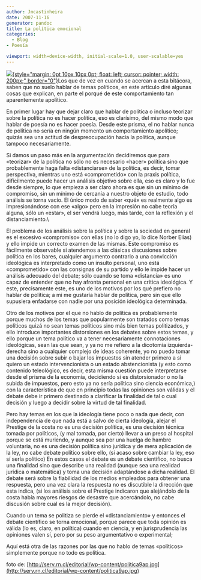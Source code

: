 ```yaml
---
author: Jmcastinheira
date: 2007-11-16
generator: pandoc
title: La política emocional
categories:
  - Blog
- Poesía

viewport: width=device-width, initial-scale=1.0, user-scalable=yes
---
```


[![](http://serv.rn.cl/editorial/wp-content/politica9ap.jpg){style="margin: 0pt 10px 10px 0pt; float: left; cursor: pointer; width: 200px;"
border="0"}](http://serv.rn.cl/editorial/wp-content/politica9ap.jpg)Los
que de vez en cuando se acercan a esta bitácora, saben que no suelo
hablar de temas políticos, en este artículo diré algunas cosas que
explican, en parte el porqué de este comportamiento tan aparentemente
apolítico.

En primer lugar hay que dejar claro que hablar de política o incluso
teorizar sobre la política no es hacer política, eso es clarísimo, del
mismo modo que hablar de poesía no es hacer poesía. Desde este prisma,
el no hablar nunca de política no sería en ningún momento un
comportamiento apolítico; quizás sea una actitud de despreocupación
hacia la política, aunque tampoco necesariamente.

Si damos un paso más en la argumentación decidiremos que para «teorizar»
de la política no sólo no es necesario «hacer» política sino que
probablemente haga falta «distanciarse» de la política, es decir, tomar
perspectiva, mientras uno está «comprometido» con la praxis política,
difícilmente puede hacer un análisis objetivo sobre ella, eso es claro y
lo fue desde siempre, lo que empieza a ser claro ahora es que sin un
mínimo de compromiso, sin un mínimo de cercanía a nuestro objeto de
estudio, todo análisis se torna vacío. El único modo de saber «qué» es
realmente algo es impresionándose con ese «algo» pero en la impresión no
cabe teoría alguna, sólo un «estar», el ser vendrá luego, más tarde, con
la reflexión y el distanciamiento.\

El problema de los análisis sobre la política y sobre la sociedad en general es el excesivo «compromiso» con ellas (no lo digo yo, lo dice Norber Elías) y ello impide un correcto examen de las mismas. Este compromiso es fácilmente observable si atendemos a las clásicas discusiones sobre política en los bares, cualquier argumento contrario a una convicción ideológica es interpretado como un insulto personal, uno está «comprometido» con las consignas de su partido y ello le impide hacer un análisis adecuado del debate; sólo cuando se toma «distancia» es uno capaz de entender que no hay afronta personal en una crítica ideológica. Y este, precisamente este, es uno de los motivos por los qué prefiero no hablar de política; a mi me gustaría hablar de política, pero sin que ello supusiera enfadarse con nadie por una posición ideológica determinada.

Otro de los motivos por el que no hablo de política es probablemente porque muchos de los temas que popularmente son tratados como temas políticos quizá no sean temas políticos sino más bien temas politizados, y ello introduce importantes distorsiones en los debates sobre estos temas, y ello porque un tema político va a tener necesariamente connotaciones ideológicas, sean las que sean, y ya no me refiero a la dicotomía izquierda-derecha sino a cualquier complejo de ideas coherente, yo no puedo tomar una decisión sobre subir o bajar los impuestos sin atender primero a si quiero un estado intervencionista o un estado abstencionista (y esto como contenido teleológico, es decir, esta misma cuestión puede interpretarse desde el prisma de la economía, decidiendo si es distorsionador o no la subida de impuestos, pero esto ya no sería política sino ciencia económica,) con la característica de que en principio todas las opiniones son válidas y el debate debe ir primero destinado a clarificar la finalidad de tal o cual decisión y luego a decidir sobre la virtud de tal finalidad.

Pero hay temas en los que la ideología tiene poco o nada que decir, con independencia de que nada está a salvo de cierta ideología, alejar el Prestige de la costa no es una decisión política, es una decisión técnica tomada por políticos, (y mal tomada, por cierto) llevar a un preso al hospital porque se está muriendo, y aunque sea por una huelga de hambre voluntaria, no es una decisión política sino jurídica y de mera aplicación de la ley, no cabe debate político sobre ello, (si acaso sobre cambiar la ley, eso sí sería político) En estos casos el debate es un debate científico, no busca una finalidad sino que describe una realidad (aunque sea una realidad jurídica o matemática) y toma una decisión adaptándose a dicha realidad. El debate será sobre la fiabilidad de los medios empleados para obtener una respuesta, pero una vez clara la respuesta no es discutible la dirección que esta indica, (si los análisis sobre el Prestige indicaron que alejándolo de la costa había mayores riesgos de desastre que acercándolo, no cabe discusión sobre cual es la mejor decisión).

Cuando un tema se politiza se pierde el «distanciamiento» y entonces el debate científico se torna emocional, porque parece que toda opinión es válida (lo es, claro, en política) cuando en ciencia, y en jurisprudencia las opiniones valen sí, pero por su peso argumentativo o experimental;

Aquí está otra de las razones por las que no hablo de temas «políticos» simplemente porque no todo es política.

foto de: [http://serv.rn.cl/editorial/wp-content/politica9ap.jpg](http://serv.rn.cl/editorial/wp-content/politica9ap.jpg)
